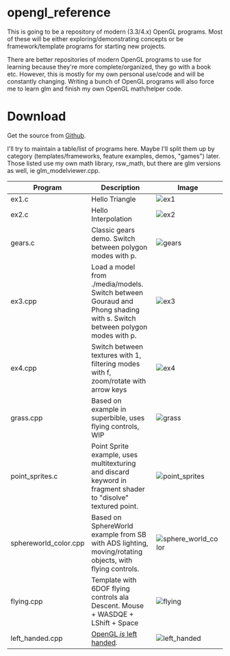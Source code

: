 opengl_reference
================

This is going to be a repository of modern (3.3/4.x) OpenGL programs.
Most of these will be either exploring/demonstrating concepts or
be framework/template programs for starting new projects.

There are better repositories of modern OpenGL programs to
use for learning because they're more complete/organized,
they go with a book etc.  However, this is mostly for my own
personal use/code and will be constantly changing.  Writing
a bunch of OpenGL programs will also force me to learn glm
and finish my own OpenGL math/helper code.

Download
========
Get the source from [Github](https://github.com/rswinkle/opengl_reference).


I'll try to maintain a table/list of programs here.  Maybe
I'll split them up by category (templates/frameworks, feature examples, demos, "games") later.
Those listed use my own math library, rsw_math, but there are glm versions as well, ie glm_modelviewer.cpp.

| Program | Description | Image |
| --- | --- | --- |
| ex1.c | Hello Triangle                                            | ![ex1](https://raw.githubusercontent.com/rswinkle/opengl_reference/master/media/screenshots/ex_1.png) |
| ex2.c | Hello Interpolation                                       | ![ex2](https://raw.githubusercontent.com/rswinkle/opengl_reference/master/media/screenshots/ex_2.png) |
| gears.c | Classic gears demo.  Switch between polygon modes with p.  | ![gears](https://raw.githubusercontent.com/rswinkle/opengl_reference/master/media/screenshots/gears.png) |
| ex3.cpp | Load a model from ./media/models.  Switch between Gouraud and Phong shading with s.  Switch between polygon modes with p. | ![ex3](https://raw.githubusercontent.com/rswinkle/opengl_reference/master/media/screenshots/ex_3.png) |
| ex4.cpp | Switch between textures with 1, filtering modes with f, zoom/rotate with arrow keys | ![ex4](https://raw.githubusercontent.com/rswinkle/opengl_reference/master/media/screenshots/ex_4.png) |
| grass.cpp | Based on example in superbible, uses flying controls, WIP | ![grass](https://raw.githubusercontent.com/rswinkle/opengl_reference/master/media/screenshots/grass.png) |
| point_sprites.c | Point Sprite example, uses multitexturing and discard keyword in fragment shader to "disolve" textured point.  | ![point_sprites](https://raw.githubusercontent.com/rswinkle/opengl_reference/master/media/screenshots/point_sprites.png) |
| sphereworld_color.cpp | Based on SphereWorld example from SB with ADS lighting, moving/rotating objects, with flying controls.  | ![sphere_world_color](https://raw.githubusercontent.com/rswinkle/opengl_reference/master/media/screenshots/sphereworld_color.png) |
| flying.cpp | Template with 6DOF flying controls ala Descent. Mouse + WASDQE + LShift + Space | ![flying](https://raw.githubusercontent.com/rswinkle/opengl_reference/master/media/screenshots/flying.png) |
| left_handed.cpp | [OpenGL *is* left handed](https://stackoverflow.com/questions/5168163/is-the-opengl-coordinate-system-right-handed-or-left-handed/22675164#22675164). | ![left_handed](https://raw.githubusercontent.com/rswinkle/opengl_reference/master/media/screenshots/left_handed.png) |
